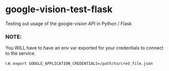 # google-vision-test-flask

Testing out usage of the google-vision API in Python / Flask

### NOTE:

You WILL have to have an env var exported for your credentials to connect to the service.

i.e. `export GOOGLE_APPLICATION_CREDENTIALS=/path/to/cred_file.json`
